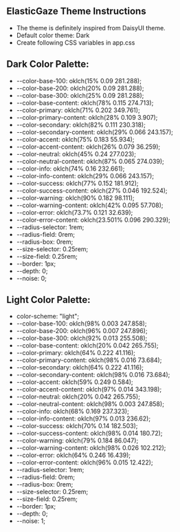 ## ElasticGaze Theme Instructions

* The theme is definitely inspired from DaisyUI theme.
* Default color theme: Dark
* Create following CSS variables in app.css

## Dark Color Palette:
* --color-base-100: oklch(15% 0.09 281.288);
* --color-base-200: oklch(20% 0.09 281.288);
* --color-base-300: oklch(25% 0.09 281.288);
* --color-base-content: oklch(78% 0.115 274.713);
* --color-primary: oklch(71% 0.202 349.761);
* --color-primary-content: oklch(28% 0.109 3.907);
* --color-secondary: oklch(82% 0.111 230.318);
* --color-secondary-content: oklch(29% 0.066 243.157);
* --color-accent: oklch(75% 0.183 55.934);
* --color-accent-content: oklch(26% 0.079 36.259);
* --color-neutral: oklch(45% 0.24 277.023);
* --color-neutral-content: oklch(87% 0.065 274.039);
* --color-info: oklch(74% 0.16 232.661);
* --color-info-content: oklch(29% 0.066 243.157);
* --color-success: oklch(77% 0.152 181.912);
* --color-success-content: oklch(27% 0.046 192.524);
* --color-warning: oklch(90% 0.182 98.111);
* --color-warning-content: oklch(42% 0.095 57.708);
* --color-error: oklch(73.7% 0.121 32.639);
* --color-error-content: oklch(23.501% 0.096 290.329);
* --radius-selector: 1rem;
* --radius-field: 0rem;
* --radius-box: 0rem;
* --size-selector: 0.25rem;
* --size-field: 0.25rem;
* --border: 1px;
* --depth: 0;
* --noise: 0;

## Light Color Palette:

* color-scheme: "light";
* --color-base-100: oklch(98% 0.003 247.858);
* --color-base-200: oklch(96% 0.007 247.896);
* --color-base-300: oklch(92% 0.013 255.508);
* --color-base-content: oklch(20% 0.042 265.755);
* --color-primary: oklch(64% 0.222 41.116);
* --color-primary-content: oklch(98% 0.016 73.684);
* --color-secondary: oklch(64% 0.222 41.116);
* --color-secondary-content: oklch(98% 0.016 73.684);
* --color-accent: oklch(59% 0.249 0.584);
* --color-accent-content: oklch(97% 0.014 343.198);
* --color-neutral: oklch(20% 0.042 265.755);
* --color-neutral-content: oklch(98% 0.003 247.858);
* --color-info: oklch(68% 0.169 237.323);
* --color-info-content: oklch(97% 0.013 236.62);
* --color-success: oklch(70% 0.14 182.503);
* --color-success-content: oklch(98% 0.014 180.72);
* --color-warning: oklch(79% 0.184 86.047);
* --color-warning-content: oklch(98% 0.026 102.212);
* --color-error: oklch(64% 0.246 16.439);
* --color-error-content: oklch(96% 0.015 12.422);
* --radius-selector: 1rem;
* --radius-field: 0rem;
* --radius-box: 0rem;
* --size-selector: 0.25rem;
* --size-field: 0.25rem;
* --border: 1px;
* --depth: 0;
* --noise: 1;